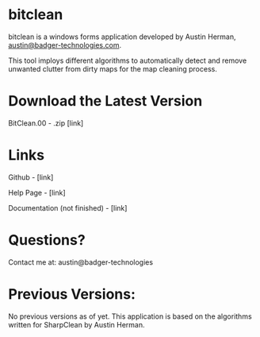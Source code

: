 # bitclean

bitclean is a windows forms application developed by Austin Herman, austin@badger-technologies.com.

This tool imploys different algorithms to automatically detect and remove unwanted clutter from dirty maps for the map cleaning process.

# Download the Latest Version
BitClean.00 - .zip
[link]

# Links
Github -
[link]

Help Page - 
[link]

Documentation (not finished) -
[link]

# Questions?
Contact me at:
austin@badger-technologies

# Previous Versions:
No previous versions as of yet.
This application is based on the algorithms written for SharpClean by Austin Herman.
